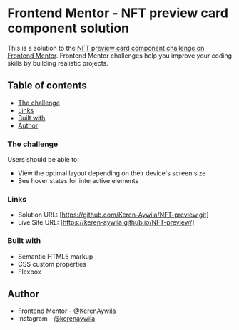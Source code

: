 # Frontend Mentor - NFT preview card component solution

This is a solution to the [NFT preview card component challenge on Frontend Mentor](https://www.frontendmentor.io/challenges/nft-preview-card-component-SbdUL_w0U). Frontend Mentor challenges help you improve your coding skills by building realistic projects. 

## Table of contents

  - [The challenge](#the-challenge)
  - [Links](#links)
  - [Built with](#built-with)
- [Author](#author)

### The challenge

Users should be able to:

- View the optimal layout depending on their device's screen size
- See hover states for interactive elements

### Links

- Solution URL: [https://github.com/Keren-Aywila/NFT-preview.git]
- Live Site URL: [https://keren-aywila.github.io/NFT-preview/]

### Built with

- Semantic HTML5 markup
- CSS custom properties
- Flexbox

## Author

- Frontend Mentor - [@KerenAywila](https://www.frontendmentor.io/profile/evereverk)
- Instagram - [@kerenaywila](https://www.instagram.com/kerenaywila)
